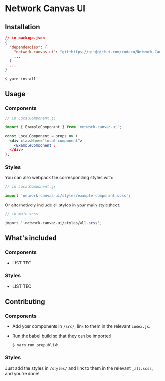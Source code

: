 # Network Canvas UI

## Installation

```json
// in package.json
{
  "dependencies": {
    "network-canvas-ui": "git+https://git@github.com/codaco/Network-Canvas-UI.git",
    ...
  }
  ...
}
```

```sh
$ yarn install
```

## Usage

### Components

```jsx
// in LocalComponent.js

import { ExampleComponent } from 'network-canvas-ui';

const LocalComponent = props => (
  <div className="local-component">
    <ExampleComponent /
  </div>
);
```

### Styles

You can also webpack the corresponding styles with:

```js
// in LocalComponent.js

import 'network-canvas-ui/styles/example-component.scss';
```

Or alternatively include all styles in your main stylesheet:

```scss
// in main.scss

import '~network-canvas-ui/styles/all.scss';
```

## What's included

### Components

- LIST TBC

### Styles

- LIST TBC

## Contributing

### Components

- Add your components in `/src/`, link to them in the relevant `index.js`.
- Run the babel build so that they can be imported

  ```sh
  $ yarn run prepublish
  ````

### Styles

Just add the styles in `/styles/` and link to them in the relevant `_all.scss`, and you're done!
